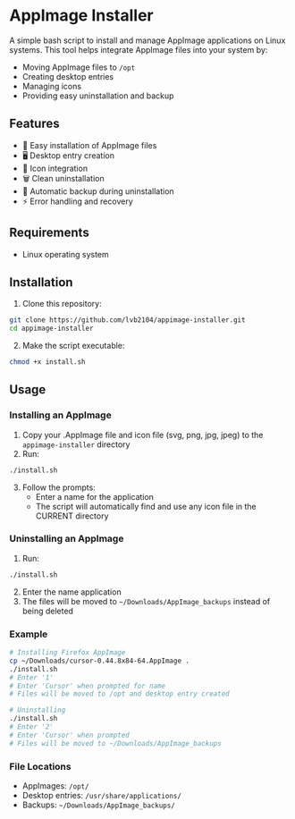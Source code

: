 # AppImage Installer

A simple bash script to install and manage AppImage applications on Linux systems. This tool helps integrate AppImage files into your system by:

-   Moving AppImage files to `/opt`
-   Creating desktop entries
-   Managing icons
-   Providing easy uninstallation and backup

## Features

-   🚀 Easy installation of AppImage files
-   🖥️ Desktop entry creation
-   🎨 Icon integration
-   🗑️ Clean uninstallation
-   💾 Automatic backup during uninstallation
-   ⚡ Error handling and recovery

## Requirements

-   Linux operating system

## Installation

1. Clone this repository:

```bash
git clone https://github.com/lvb2104/appimage-installer.git
cd appimage-installer
```

2. Make the script executable:

```bash
chmod +x install.sh
```

## Usage

### Installing an AppImage

1. Copy your .AppImage file and icon file (svg, png, jpg, jpeg) to the `appimage-installer` directory
2. Run:

```bash
./install.sh
```

3. Follow the prompts:
    - Enter a name for the application
    - The script will automatically find and use any icon file in the CURRENT directory

### Uninstalling an AppImage

1. Run:

```bash
./install.sh
```

2. Enter the name application
3. The files will be moved to `~/Downloads/AppImage_backups` instead of being deleted

### Example

```bash
# Installing Firefox AppImage
cp ~/Downloads/cursor-0.44.8x84-64.AppImage .
./install.sh
# Enter '1'
# Enter 'Cursor' when prompted for name
# Files will be moved to /opt and desktop entry created

# Uninstalling
./install.sh
# Enter '2'
# Enter 'Cursor' when prompted
# Files will be moved to ~/Downloads/AppImage_backups
```

### File Locations
-   AppImages: `/opt/`
-   Desktop entries: `/usr/share/applications/`
-   Backups: `~/Downloads/AppImage_backups/`
